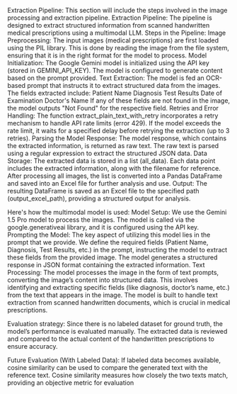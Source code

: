 Extraction Pipeline:
This section will include the steps involved in the image processing and extraction pipeline.
Extraction Pipeline: The pipeline is designed to extract structured information from scanned handwritten medical prescriptions using a multimodal LLM.
Steps in the Pipeline:
Image Preprocessing:
The input images (medical prescriptions) are first loaded using the PIL library. This is done by reading the image from the file system, ensuring that it is in the right format for the model to process.
Model Initialization:
The Google Gemini model is initialized using the API key (stored in GEMINI_API_KEY). The model is configured to generate content based on the prompt provided.
Text Extraction:
The model is fed an OCR-based prompt that instructs it to extract structured data from the images. The fields extracted include:
Patient Name
Diagnosis
Test Results
Date of Examination
Doctor's Name
If any of these fields are not found in the image, the model outputs "Not Found" for the respective field.
Retries and Error Handling:
The function extract_plain_text_with_retry incorporates a retry mechanism to handle API rate limits (error 429). If the model exceeds the rate limit, it waits for a specified delay before retrying the extraction (up to 3 retries).
Parsing the Model Response:
The model response, which contains the extracted information, is returned as raw text. The raw text is parsed using a regular expression to extract the structured JSON data.
Data Storage:
The extracted data is stored in a list (all_data). Each data point includes the extracted information, along with the filename for reference.
After processing all images, the list is converted into a Pandas DataFrame and saved into an Excel file for further analysis and use.
Output:
The resulting DataFrame is saved as an Excel file to the specified path (output_excel_path), providing a structured output for analysis.


Here's how the multimodal model is used:
Model Setup: We use the Gemini 1.5 Pro model to process the images. The model is called via the google.generativeai library, and it is configured using the API key.
Prompting the Model: The key aspect of utilizing this model lies in the prompt that we provide. We define the required fields (Patient Name, Diagnosis, Test Results, etc.) in the prompt, instructing the model to extract these fields from the provided image. The model generates a structured response in JSON format containing the extracted information.
Text Processing: The model processes the image in the form of text prompts, converting the image’s content into structured data. This involves identifying and extracting specific fields (like diagnosis, doctor’s name, etc.) from the text that appears in the image. The model is built to handle text extraction from scanned handwritten documents, which is crucial in medical prescriptions.

Evaluation strategy:
Since there is no labeled dataset for ground truth, the model’s performance is evaluated manually. The extracted data is reviewed and compared to the actual content of the handwritten prescriptions to ensure accuracy.

Future Evaluation (With Labeled Data):
If labeled data becomes available, cosine similarity can be used to compare the generated text with the reference text. Cosine similarity measures how closely the two texts match, providing an objective metric for evaluation

